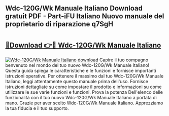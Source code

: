 ## Wdc-120G/Wk Manuale Italiano Download gratuit PDF - Part-iFU Italiano Nuovo manuale del proprietario di riparazione q7SgH

# <h2><a href="http://dffgnl.blite.top/?on=Wdc-120G%2fWk+Manuale+Italiano">🔗Download 👉🔴 Wdc-120G/Wk Manuale Italiano</a></h2>

[![Wdc-120G/Wk Manuale Italiano download](https://i.imgur.com/lujVjoI.png)](http://dffgnl.blite.top/?on=Wdc-120G%2fWk+Manuale+Italiano)
Capire il tuo compagno benvenuto nel mondo del tuo nuovo Wdc-120G/Wk Manuale Italiano! Questa guida spiega le caratteristiche e le funzioni e fornisce importanti istruzioni operative. Per ottenere il massimo dal tuo Wdc-120G/Wk Manuale Italiano, leggi attentamente questo manuale prima dell'uso. Fornisce istruzioni dettagliate su come impostare il prodotto e informazioni su come utilizzare le sue varie funzioni e funzioni. Prova la potenza Dell'elenco delle funzionalità con il tuo nuovo Wdc-120G/Wk Manuale Italiano a portata di mano. Grazie per aver scelto Wdc-120G/Wk Manuale Italiano. Apprezziamo la tua fiducia e il tuo supporto.
